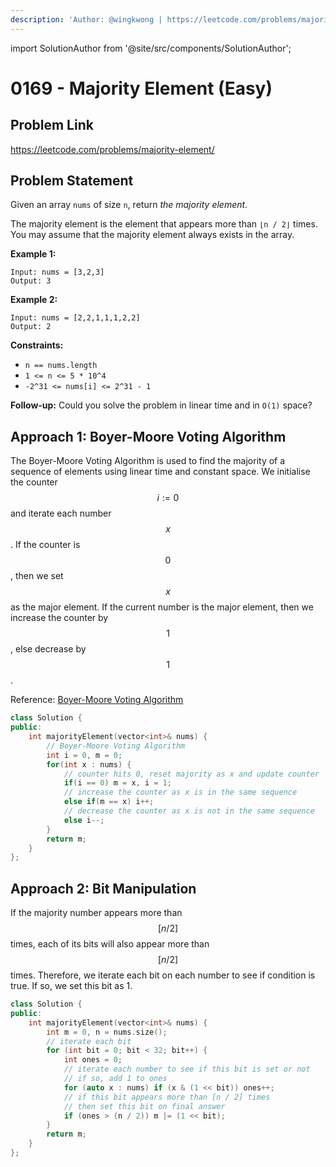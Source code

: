 ```yaml
---
description: 'Author: @wingkwong | https://leetcode.com/problems/majority-element/'
---
```


import SolutionAuthor from '@site/src/components/SolutionAuthor';

# 0169 - Majority Element (Easy)

## Problem Link

https://leetcode.com/problems/majority-element/

## Problem Statement

Given an array `nums` of size `n`, return _the majority element_.

The majority element is the element that appears more than `⌊n / 2⌋` times. You may assume that the majority element always exists in the array.

**Example 1:**

```
Input: nums = [3,2,3]
Output: 3
```

**Example 2:**

```
Input: nums = [2,2,1,1,1,2,2]
Output: 2
```

**Constraints:**

* `n == nums.length`
* `1 <= n <= 5 * 10^4`
* `-2^31 <= nums[i] <= 2^31 - 1`



**Follow-up:** Could you solve the problem in linear time and in `O(1)` space?

## Approach 1: Boyer-Moore Voting Algorithm

The Boyer-Moore Voting Algorithm is used to find the majority of a sequence of elements using linear time and constant space. We initialise the counter $$i := 0$$ and iterate each number $$x$$. If the counter is $$0$$, then we set $$x$$ as the major element. If the current number is the major element, then we increase the counter by $$1$$, else decrease by $$1$$.

Reference: [Boyer-Moore Voting Algorithm](https://en.wikipedia.org/wiki/Boyer%E2%80%93Moore\_majority\_vote\_algorithm)

<SolutionAuthor name="@wingkwong"/>

```cpp
class Solution {
public:
    int majorityElement(vector<int>& nums) {
        // Boyer-Moore Voting Algorithm
        int i = 0, m = 0;
        for(int x : nums) {
            // counter hits 0, reset majority as x and update counter
            if(i == 0) m = x, i = 1;
            // increase the counter as x is in the same sequence
            else if(m == x) i++;
            // decrease the counter as x is not in the same sequence
            else i--;
        }
        return m;
    }
};
```

## Approach 2: Bit Manipulation

If the majority number appears more than $$[n / 2]$$ times, each of its bits will also appear more than $$[n / 2]$$ times. Therefore, we iterate each bit on each number to see if condition is true. If so, we set this bit as 1.

<SolutionAuthor name="@wingkwong"/>

```cpp
class Solution {
public:
    int majorityElement(vector<int>& nums) {
        int m = 0, n = nums.size();
        // iterate each bit
        for (int bit = 0; bit < 32; bit++) {
            int ones = 0;
            // iterate each number to see if this bit is set or not
            // if so, add 1 to ones
            for (auto x : nums) if (x & (1 << bit)) ones++;
            // if this bit appears more than [n / 2] times
            // then set this bit on final answer
            if (ones > (n / 2)) m |= (1 << bit);
        }
        return m;
    }
};
```

